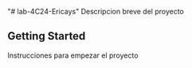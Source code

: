 "# lab-4C24-Ericays" 
Descripcion breve del proyecto

## Getting Started

Instrucciones para empezar el proyecto